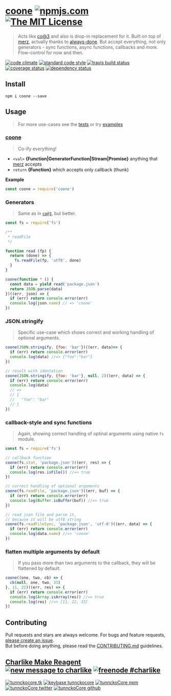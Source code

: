 # [coone][author-www-url] [![npmjs.com][npmjs-img]][npmjs-url] [![The MIT License][license-img]][license-url] 

> Acts like [co@3](https://github.com/tj/co/tree/93fd2bb5e8803fdde15d95b3025b0b134904f4dc) and also is drop-in replacement for it. Built on top of [merz](https://github.com/hybridables/merz), actually thanks to [always-done](https://github.com/hybridables/always-done). But accept everything, not only generators - sync functions, async functions, callbacks and more. Flow-control for now and then.

[![code climate][codeclimate-img]][codeclimate-url] [![standard code style][standard-img]][standard-url] [![travis build status][travis-img]][travis-url] [![coverage status][coveralls-img]][coveralls-url] [![dependency status][david-img]][david-url]


## Install
```
npm i coone --save
```


## Usage
> For more use-cases see the [tests](./test.js) or try [examples](./examples)

### [coone](./index.js#L25)
> Co-ify everything!

- `<val>` **{Function|GeneratorFunction|Stream|Promise}** anything that [merz](https://github.com/hybridables/merz) accepts
- `return` **{Function}** which accepts only callback (thunk)

**Example**

```js
const coone = require('coone')
```

### Generators
> Same as in [`co@3`](https://github.com/tj/co/tree/93fd2bb5e8803fdde15d95b3025b0b134904f4dc), but better.

```js
const fs = require('fs')

/**
 * readFile
 */

function read (fp) {
  return (done) => {
    fs.readFile(fp, 'utf8', done)
  }
}

coone(function * () {
  const data = yield read('package.json')
  return JSON.parse(data)
})((err, json) => {
  if (err) return console.error(err)
  console.log(json.name) // => 'coone'
})
```

### JSON.stringify
> Specific use-case which shows correct and working handling of optional arguments.

```js
coone(JSON.stringify, {foo: 'bar'})((err, data)=> {
  if (err) return console.error(err)
  console.log(data) //=> {"foo":"bar"}
})

// result with identation
coone(JSON.stringify, {foo: 'bar'}, null, 2)((err, data) => {
  if (err) return console.error(err)
  console.log(data)
  // =>
  // {
  //   "foo": "bar"
  // }
})
```

### callback-style and sync functions
> Again, showing correct handling of optinal arguments using native `fs` module.

```js
const fs = require('fs')

// callback function
coone(fs.stat, 'package.json')((err, res) => {
  if (err) return console.error(err)
  console.log(res.isFile()) //=> true
})

// correct handling of optional arguments
coone(fs.readFile, 'package.json')((err, buf) => {
  if (err) return console.error(err)
  console.log(Buffer.isBuffer(buf)) //=> true
})

// read json file and parse it,
// because it will be utf8 string
coone(fs.readFileSync, 'package.json', 'utf-8')((err, data) => {
  if (err) return console.error(err)
  console.log(data.name) //=> 'coone'
})
```

### flatten multiple arguments by default
> If you pass more than two arguments to the callback, they will be flattened by default.

```js
coone((one, two, cb) => {
  cb(null, one, two, 33)
}, 11, 22)((err, res) => {
  if (err) return console.error(err)
  console.log(Array.isArray(res)) //=> true
  console.log(res) //=> [11, 22, 33]
})
```


## Contributing
Pull requests and stars are always welcome. For bugs and feature requests, [please create an issue](https://github.com/hybridables/coone/issues/new).  
But before doing anything, please read the [CONTRIBUTING.md](./CONTRIBUTING.md) guidelines.


## [Charlike Make Reagent](http://j.mp/1stW47C) [![new message to charlike][new-message-img]][new-message-url] [![freenode #charlike][freenode-img]][freenode-url]

[![tunnckocore.tk][author-www-img]][author-www-url] [![keybase tunnckocore][keybase-img]][keybase-url] [![tunnckoCore npm][author-npm-img]][author-npm-url] [![tunnckoCore twitter][author-twitter-img]][author-twitter-url] [![tunnckoCore github][author-github-img]][author-github-url]


[npmjs-url]: https://www.npmjs.com/package/coone
[npmjs-img]: https://img.shields.io/npm/v/coone.svg?label=coone

[license-url]: https://github.com/hybridables/coone/blob/master/LICENSE.md
[license-img]: https://img.shields.io/badge/license-MIT-blue.svg


[codeclimate-url]: https://codeclimate.com/github/hybridables/coone
[codeclimate-img]: https://img.shields.io/codeclimate/github/hybridables/coone.svg

[travis-url]: https://travis-ci.org/hybridables/coone
[travis-img]: https://img.shields.io/travis/hybridables/coone.svg

[coveralls-url]: https://coveralls.io/r/hybridables/coone
[coveralls-img]: https://img.shields.io/coveralls/hybridables/coone.svg

[david-url]: https://david-dm.org/hybridables/coone
[david-img]: https://img.shields.io/david/hybridables/coone.svg

[standard-url]: https://github.com/feross/standard
[standard-img]: https://img.shields.io/badge/code%20style-standard-brightgreen.svg


[author-www-url]: http://www.tunnckocore.tk
[author-www-img]: https://img.shields.io/badge/www-tunnckocore.tk-fe7d37.svg

[keybase-url]: https://keybase.io/tunnckocore
[keybase-img]: https://img.shields.io/badge/keybase-tunnckocore-8a7967.svg

[author-npm-url]: https://www.npmjs.com/~tunnckocore
[author-npm-img]: https://img.shields.io/badge/npm-~tunnckocore-cb3837.svg

[author-twitter-url]: https://twitter.com/tunnckoCore
[author-twitter-img]: https://img.shields.io/badge/twitter-@tunnckoCore-55acee.svg

[author-github-url]: https://github.com/tunnckoCore
[author-github-img]: https://img.shields.io/badge/github-@tunnckoCore-4183c4.svg

[freenode-url]: http://webchat.freenode.net/?channels=charlike
[freenode-img]: https://img.shields.io/badge/freenode-%23charlike-5654a4.svg

[new-message-url]: https://github.com/tunnckoCore/ama
[new-message-img]: https://img.shields.io/badge/ask%20me-anything-green.svg
